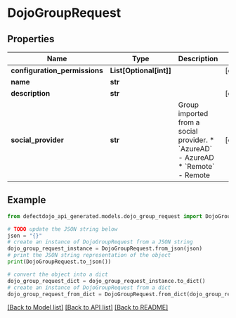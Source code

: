 # DojoGroupRequest


## Properties

Name | Type | Description | Notes
------------ | ------------- | ------------- | -------------
**configuration_permissions** | **List[Optional[int]]** |  | [optional] 
**name** | **str** |  | 
**description** | **str** |  | [optional] 
**social_provider** | **str** | Group imported from a social provider.  * &#x60;AzureAD&#x60; - AzureAD * &#x60;Remote&#x60; - Remote | [optional] 

## Example

```python
from defectdojo_api_generated.models.dojo_group_request import DojoGroupRequest

# TODO update the JSON string below
json = "{}"
# create an instance of DojoGroupRequest from a JSON string
dojo_group_request_instance = DojoGroupRequest.from_json(json)
# print the JSON string representation of the object
print(DojoGroupRequest.to_json())

# convert the object into a dict
dojo_group_request_dict = dojo_group_request_instance.to_dict()
# create an instance of DojoGroupRequest from a dict
dojo_group_request_from_dict = DojoGroupRequest.from_dict(dojo_group_request_dict)
```
[[Back to Model list]](../README.md#documentation-for-models) [[Back to API list]](../README.md#documentation-for-api-endpoints) [[Back to README]](../README.md)


